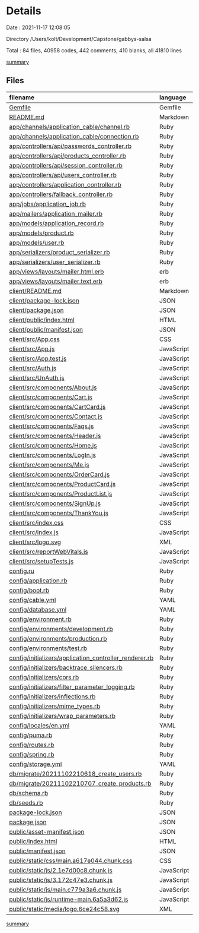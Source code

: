 # Details

Date : 2021-11-17 12:08:05

Directory /Users/kolt/Development/Capstone/gabbys-salsa

Total : 84 files,  40958 codes, 442 comments, 410 blanks, all 41810 lines

[summary](results.md)

## Files
| filename | language | code | comment | blank | total |
| :--- | :--- | ---: | ---: | ---: | ---: |
| [Gemfile](/Gemfile) | Gemfile | 17 | 16 | 10 | 43 |
| [README.md](/README.md) | Markdown | 13 | 0 | 12 | 25 |
| [app/channels/application_cable/channel.rb](/app/channels/application_cable/channel.rb) | Ruby | 4 | 0 | 1 | 5 |
| [app/channels/application_cable/connection.rb](/app/channels/application_cable/connection.rb) | Ruby | 4 | 0 | 1 | 5 |
| [app/controllers/api/passwords_controller.rb](/app/controllers/api/passwords_controller.rb) | Ruby | 14 | 1 | 3 | 18 |
| [app/controllers/api/products_controller.rb](/app/controllers/api/products_controller.rb) | Ruby | 9 | 0 | 3 | 12 |
| [app/controllers/api/session_controller.rb](/app/controllers/api/session_controller.rb) | Ruby | 18 | 0 | 4 | 22 |
| [app/controllers/api/users_controller.rb](/app/controllers/api/users_controller.rb) | Ruby | 23 | 0 | 6 | 29 |
| [app/controllers/application_controller.rb](/app/controllers/application_controller.rb) | Ruby | 16 | 0 | 6 | 22 |
| [app/controllers/fallback_controller.rb](/app/controllers/fallback_controller.rb) | Ruby | 5 | 2 | 1 | 8 |
| [app/jobs/application_job.rb](/app/jobs/application_job.rb) | Ruby | 2 | 4 | 2 | 8 |
| [app/mailers/application_mailer.rb](/app/mailers/application_mailer.rb) | Ruby | 4 | 0 | 1 | 5 |
| [app/models/application_record.rb](/app/models/application_record.rb) | Ruby | 3 | 0 | 1 | 4 |
| [app/models/product.rb](/app/models/product.rb) | Ruby | 3 | 0 | 1 | 4 |
| [app/models/user.rb](/app/models/user.rb) | Ruby | 5 | 1 | 2 | 8 |
| [app/serializers/product_serializer.rb](/app/serializers/product_serializer.rb) | Ruby | 4 | 0 | 1 | 5 |
| [app/serializers/user_serializer.rb](/app/serializers/user_serializer.rb) | Ruby | 3 | 0 | 1 | 4 |
| [app/views/layouts/mailer.html.erb](/app/views/layouts/mailer.html.erb) | erb | 12 | 0 | 2 | 14 |
| [app/views/layouts/mailer.text.erb](/app/views/layouts/mailer.text.erb) | erb | 1 | 0 | 1 | 2 |
| [client/README.md](/client/README.md) | Markdown | 38 | 0 | 33 | 71 |
| [client/package-lock.json](/client/package-lock.json) | JSON | 38,168 | 0 | 1 | 38,169 |
| [client/package.json](/client/package.json) | JSON | 40 | 0 | 1 | 41 |
| [client/public/index.html](/client/public/index.html) | HTML | 28 | 23 | 1 | 52 |
| [client/public/manifest.json](/client/public/manifest.json) | JSON | 25 | 0 | 1 | 26 |
| [client/src/App.css](/client/src/App.css) | CSS | 425 | 5 | 53 | 483 |
| [client/src/App.js](/client/src/App.js) | JavaScript | 40 | 2 | 7 | 49 |
| [client/src/App.test.js](/client/src/App.test.js) | JavaScript | 7 | 0 | 2 | 9 |
| [client/src/Auth.js](/client/src/Auth.js) | JavaScript | 106 | 0 | 8 | 114 |
| [client/src/UnAuth.js](/client/src/UnAuth.js) | JavaScript | 19 | 0 | 2 | 21 |
| [client/src/components/About.js](/client/src/components/About.js) | JavaScript | 14 | 0 | 1 | 15 |
| [client/src/components/Cart.js](/client/src/components/Cart.js) | JavaScript | 72 | 1 | 11 | 84 |
| [client/src/components/CartCard.js](/client/src/components/CartCard.js) | JavaScript | 16 | 17 | 0 | 33 |
| [client/src/components/Contact.js](/client/src/components/Contact.js) | JavaScript | 27 | 0 | 1 | 28 |
| [client/src/components/Faqs.js](/client/src/components/Faqs.js) | JavaScript | 20 | 0 | 1 | 21 |
| [client/src/components/Header.js](/client/src/components/Header.js) | JavaScript | 22 | 0 | 2 | 24 |
| [client/src/components/Home.js](/client/src/components/Home.js) | JavaScript | 10 | 0 | 2 | 12 |
| [client/src/components/LogIn.js](/client/src/components/LogIn.js) | JavaScript | 76 | 0 | 16 | 92 |
| [client/src/components/Me.js](/client/src/components/Me.js) | JavaScript | 79 | 0 | 10 | 89 |
| [client/src/components/OrderCard.js](/client/src/components/OrderCard.js) | JavaScript | 11 | 0 | 3 | 14 |
| [client/src/components/ProductCard.js](/client/src/components/ProductCard.js) | JavaScript | 12 | 0 | 3 | 15 |
| [client/src/components/ProductList.js](/client/src/components/ProductList.js) | JavaScript | 19 | 0 | 5 | 24 |
| [client/src/components/SignUp.js](/client/src/components/SignUp.js) | JavaScript | 113 | 0 | 13 | 126 |
| [client/src/components/ThankYou.js](/client/src/components/ThankYou.js) | JavaScript | 10 | 0 | 1 | 11 |
| [client/src/index.css](/client/src/index.css) | CSS | 12 | 0 | 2 | 14 |
| [client/src/index.js](/client/src/index.js) | JavaScript | 15 | 3 | 5 | 23 |
| [client/src/logo.svg](/client/src/logo.svg) | XML | 1 | 0 | 0 | 1 |
| [client/src/reportWebVitals.js](/client/src/reportWebVitals.js) | JavaScript | 12 | 0 | 2 | 14 |
| [client/src/setupTests.js](/client/src/setupTests.js) | JavaScript | 1 | 4 | 1 | 6 |
| [config.ru](/config.ru) | Ruby | 3 | 1 | 3 | 7 |
| [config/application.rb](/config/application.rb) | Ruby | 23 | 18 | 10 | 51 |
| [config/boot.rb](/config/boot.rb) | Ruby | 3 | 0 | 2 | 5 |
| [config/cable.yml](/config/cable.yml) | YAML | 8 | 0 | 3 | 11 |
| [config/database.yml](/config/database.yml) | YAML | 15 | 62 | 10 | 87 |
| [config/environment.rb](/config/environment.rb) | Ruby | 2 | 2 | 2 | 6 |
| [config/environments/development.rb](/config/environments/development.rb) | Ruby | 24 | 23 | 20 | 67 |
| [config/environments/production.rb](/config/environments/production.rb) | Ruby | 22 | 65 | 27 | 114 |
| [config/environments/test.rb](/config/environments/test.rb) | Ruby | 21 | 23 | 17 | 61 |
| [config/initializers/application_controller_renderer.rb](/config/initializers/application_controller_renderer.rb) | Ruby | 0 | 7 | 2 | 9 |
| [config/initializers/backtrace_silencers.rb](/config/initializers/backtrace_silencers.rb) | Ruby | 1 | 5 | 3 | 9 |
| [config/initializers/cors.rb](/config/initializers/cors.rb) | Ruby | 0 | 12 | 7 | 19 |
| [config/initializers/filter_parameter_logging.rb](/config/initializers/filter_parameter_logging.rb) | Ruby | 3 | 2 | 2 | 7 |
| [config/initializers/inflections.rb](/config/initializers/inflections.rb) | Ruby | 0 | 14 | 3 | 17 |
| [config/initializers/mime_types.rb](/config/initializers/mime_types.rb) | Ruby | 0 | 3 | 2 | 5 |
| [config/initializers/wrap_parameters.rb](/config/initializers/wrap_parameters.rb) | Ruby | 3 | 8 | 4 | 15 |
| [config/locales/en.yml](/config/locales/en.yml) | YAML | 2 | 30 | 2 | 34 |
| [config/puma.rb](/config/puma.rb) | Ruby | 8 | 28 | 8 | 44 |
| [config/routes.rb](/config/routes.rb) | Ruby | 12 | 12 | 13 | 37 |
| [config/spring.rb](/config/spring.rb) | Ruby | 6 | 0 | 1 | 7 |
| [config/storage.yml](/config/storage.yml) | YAML | 6 | 23 | 6 | 35 |
| [db/migrate/20211102210618_create_users.rb](/db/migrate/20211102210618_create_users.rb) | Ruby | 11 | 0 | 2 | 13 |
| [db/migrate/20211102210707_create_products.rb](/db/migrate/20211102210707_create_products.rb) | Ruby | 12 | 0 | 2 | 14 |
| [db/schema.rb](/db/schema.rb) | Ruby | 22 | 12 | 6 | 40 |
| [db/seeds.rb](/db/seeds.rb) | Ruby | 4 | 7 | 3 | 14 |
| [package-lock.json](/package-lock.json) | JSON | 1,073 | 0 | 1 | 1,074 |
| [package.json](/package.json) | JSON | 21 | 0 | 1 | 22 |
| [public/asset-manifest.json](/public/asset-manifest.json) | JSON | 23 | 0 | 0 | 23 |
| [public/index.html](/public/index.html) | HTML | 1 | 0 | 0 | 1 |
| [public/manifest.json](/public/manifest.json) | JSON | 25 | 0 | 1 | 26 |
| [public/static/css/main.a617e044.chunk.css](/public/static/css/main.a617e044.chunk.css) | CSS | 1 | 1 | 0 | 2 |
| [public/static/js/2.1e7d00c8.chunk.js](/public/static/js/2.1e7d00c8.chunk.js) | JavaScript | 1 | 2 | 0 | 3 |
| [public/static/js/3.172c47e3.chunk.js](/public/static/js/3.172c47e3.chunk.js) | JavaScript | 1 | 1 | 0 | 2 |
| [public/static/js/main.c779a3a6.chunk.js](/public/static/js/main.c779a3a6.chunk.js) | JavaScript | 1 | 1 | 0 | 2 |
| [public/static/js/runtime-main.6a5a3d62.js](/public/static/js/runtime-main.6a5a3d62.js) | JavaScript | 1 | 1 | 0 | 2 |
| [public/static/media/logo.6ce24c58.svg](/public/static/media/logo.6ce24c58.svg) | XML | 1 | 0 | 0 | 1 |

[summary](results.md)